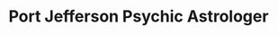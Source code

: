 ---
title: "Port Jefferson Psychic Astrologer"
url: /port-jefferson/port-jefferson-psychic-astrologer/
shop: Allgemein
---